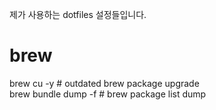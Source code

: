 제가 사용하는 dotfiles 설정들입니다.


# brew
brew cu -y # outdated brew package upgrade \
brew bundle dump -f # brew package list dump
